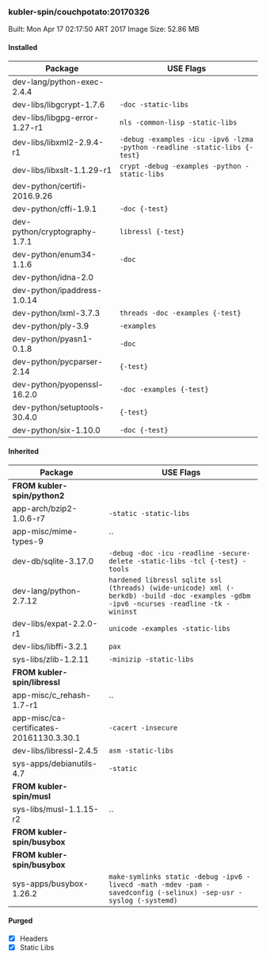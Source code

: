 ### kubler-spin/couchpotato:20170326

Built: Mon Apr 17 02:17:50 ART 2017
Image Size: 52.86 MB

#### Installed
Package | USE Flags
--------|----------
dev-lang/python-exec-2.4.4 | ` `
dev-libs/libgcrypt-1.7.6 | `-doc -static-libs`
dev-libs/libgpg-error-1.27-r1 | `nls -common-lisp -static-libs`
dev-libs/libxml2-2.9.4-r1 | `-debug -examples -icu -ipv6 -lzma -python -readline -static-libs {-test}`
dev-libs/libxslt-1.1.29-r1 | `crypt -debug -examples -python -static-libs`
dev-python/certifi-2016.9.26 | ` `
dev-python/cffi-1.9.1 | `-doc {-test}`
dev-python/cryptography-1.7.1 | `libressl {-test}`
dev-python/enum34-1.1.6 | `-doc`
dev-python/idna-2.0 | ` `
dev-python/ipaddress-1.0.14 | ` `
dev-python/lxml-3.7.3 | `threads -doc -examples {-test}`
dev-python/ply-3.9 | `-examples`
dev-python/pyasn1-0.1.8 | `-doc`
dev-python/pycparser-2.14 | `{-test}`
dev-python/pyopenssl-16.2.0 | `-doc -examples {-test}`
dev-python/setuptools-30.4.0 | `{-test}`
dev-python/six-1.10.0 | `-doc {-test}`
#### Inherited
Package | USE Flags
--------|----------
**FROM kubler-spin/python2** |
app-arch/bzip2-1.0.6-r7 | `-static -static-libs`
app-misc/mime-types-9 | ``
dev-db/sqlite-3.17.0 | `-debug -doc -icu -readline -secure-delete -static-libs -tcl {-test} -tools`
dev-lang/python-2.7.12 | `hardened libressl sqlite ssl (threads) (wide-unicode) xml (-berkdb) -build -doc -examples -gdbm -ipv6 -ncurses -readline -tk -wininst`
dev-libs/expat-2.2.0-r1 | `unicode -examples -static-libs`
dev-libs/libffi-3.2.1 | `pax`
sys-libs/zlib-1.2.11 | `-minizip -static-libs`
**FROM kubler-spin/libressl** |
app-misc/c_rehash-1.7-r1 | ``
app-misc/ca-certificates-20161130.3.30.1 | `-cacert -insecure`
dev-libs/libressl-2.4.5 | `asm -static-libs`
sys-apps/debianutils-4.7 | `-static`
**FROM kubler-spin/musl** |
sys-libs/musl-1.1.15-r2 | ``
**FROM kubler-spin/busybox** |
**FROM kubler-spin/busybox** |
sys-apps/busybox-1.26.2 | `make-symlinks static -debug -ipv6 -livecd -math -mdev -pam -savedconfig (-selinux) -sep-usr -syslog (-systemd)`
#### Purged
- [x] Headers
- [x] Static Libs
